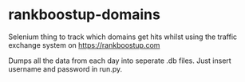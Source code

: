 # rankboostup-domains

Selenium thing to track which domains get hits whilst using the traffic exchange system on https://rankboostup.com

Dumps all the data from each day into seperate .db files. Just insert username and password in run.py.
